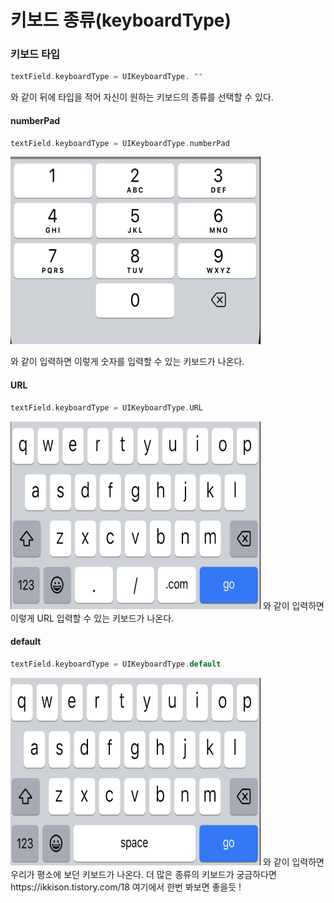 # 키보드 종류(keyboardType)

### 키보드 타입 
```swift
textField.keyboardType = UIKeyboardType. ""
```
와 같이 뒤에 타입을 적어 자신이 원하는 키보드의 종류를 선택할 수 있다.

#### numberPad
```swift
textField.keyboardType = UIKeyboardType.numberPad 
```
<img src="숫자 키보드.png" width="400" height="300"/>

와 같이 입력하면 이렇게 숫자를 입력할 수 있는 키보드가 나온다.

#### URL
```swift
textField.keyboardType = UIKeyboardType.URL 
```
<img src= "URL 키보드.png" width="400" height="300"/>
와 같이 입력하면 이렇게 URL 입력할 수 있는 키보드가 나온다.


#### default
```swift
textField.keyboardType = UIKeyboardType.default
```
<img src= "default키보드.png" width="400" height="300"/>
와 같이 입력하면 우리가 평소에 보던 키보드가 나온다.
더 많은 종류의 키보드가 궁금하다면
https://ikkison.tistory.com/18
여기에서 한번 봐보면 좋을듯 ! 
